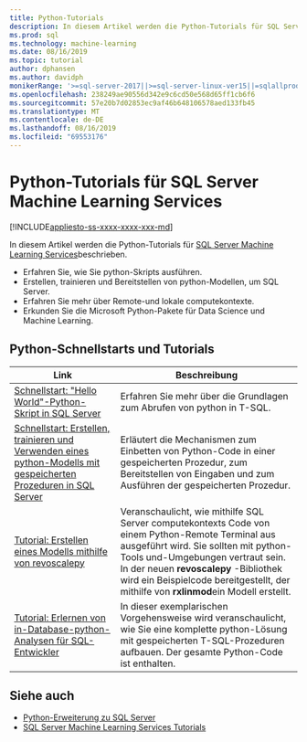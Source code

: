 ```yaml
---
title: Python-Tutorials
description: In diesem Artikel werden die Python-Tutorials für SQL Server Machine Learning Services beschrieben. Erfahren Sie, wie Sie python-Skripts ausführen. Erstellen, trainieren und Bereitstellen von python-Modellen, um SQL Server. Erfahren Sie mehr über Remote-und lokale computekontexte. Erkunden Sie die Microsoft Python-Pakete für Data Science und Machine Learning.
ms.prod: sql
ms.technology: machine-learning
ms.date: 08/16/2019
ms.topic: tutorial
author: dphansen
ms.author: davidph
monikerRange: '>=sql-server-2017||>=sql-server-linux-ver15||=sqlallproducts-allversions'
ms.openlocfilehash: 238249ae90556d342e9c6cd50e568d65ff1cb6f6
ms.sourcegitcommit: 57e20b7d02853ec9af46b648106578aed133fb45
ms.translationtype: MT
ms.contentlocale: de-DE
ms.lasthandoff: 08/16/2019
ms.locfileid: "69553176"
---
```

# <a name="python-tutorials-for-sql-server-machine-learning-services"></a>Python-Tutorials für SQL Server Machine Learning Services
[!INCLUDE[appliesto-ss-xxxx-xxxx-xxx-md](../../includes/appliesto-ss-xxxx-xxxx-xxx-md.md)]

In diesem Artikel werden die Python-Tutorials für [SQL Server Machine Learning Services](../install/sql-machine-learning-services-windows-install.md)beschrieben. 

+ Erfahren Sie, wie Sie python-Skripts ausführen.
+ Erstellen, trainieren und Bereitstellen von python-Modellen, um SQL Server.
+ Erfahren Sie mehr über Remote-und lokale computekontexte.
+ Erkunden Sie die Microsoft Python-Pakete für Data Science und Machine Learning.

<a name="bkmk_pythontutorials"></a>

## <a name="python-quickstarts-and-tutorials"></a>Python-Schnellstarts und Tutorials

| Link | Beschreibung |
|------|-------------|
| [Schnellstart: "Hello World"-Python-Skript in SQL Server](quickstart-python-run-using-t-sql.md) | Erfahren Sie mehr über die Grundlagen zum Abrufen von python in T-SQL. |
| [Schnellstart: Erstellen, trainieren und Verwenden eines python-Modells mit gespeicherten Prozeduren in SQL Server](quickstart-python-train-score-in-tsql.md) | Erläutert die Mechanismen zum Einbetten von Python-Code in einer gespeicherten Prozedur, zum Bereitstellen von Eingaben und zum Ausführen der gespeicherten Prozedur. |
| [Tutorial: Erstellen eines Modells mithilfe von revoscalepy](use-python-revoscalepy-to-create-model.md) | Veranschaulicht, wie mithilfe SQL Server computekontexts Code von einem Python-Remote Terminal aus ausgeführt wird. Sie sollten mit python-Tools und-Umgebungen vertraut sein. In der neuen **revoscalepy** -Bibliothek wird ein Beispielcode bereitgestellt, der mithilfe von **rxlinmod**ein Modell erstellt. |
| [Tutorial: Erlernen von in-Database-python-Analysen für SQL-Entwickler](sqldev-in-database-python-for-sql-developers.md) | In dieser exemplarischen Vorgehensweise wird veranschaulicht, wie Sie eine komplette python-Lösung mit gespeicherten T-SQL-Prozeduren aufbauen. Der gesamte Python-Code ist enthalten.|

## <a name="see-also"></a>Siehe auch

+ [Python-Erweiterung zu SQL Server](../concepts/extension-python.md)
+ [SQL Server Machine Learning Services Tutorials](machine-learning-services-tutorials.md)
